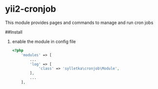 # yii2-cronjob
This module provides pages and commands to manage and run cron jobs

##Install

1. enable the module in config file

    ```php
    <?php
        'modules' => [
            ...
            'log' => [
                'class' => 'sylletka\cronjob\Module',
            ],
            ...
        ],


